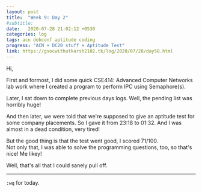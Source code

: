 ```yaml
---
layout: post
title:  "Week 9: Day 2"
#subtitle:
date:   2020-07-28 21:02:12 +0530
categories: log
tags: acn debconf aptitude coding
progress: "ACN + DC20 stuff + Aptitude Test"
link: https://gsocwithutkarsh2102.tk/log/2020/07/28/day58.html
---
```


Hi,

First and formost, I did some quick CSE414: Advanced Computer Networks lab
work where I created a program to perform IPC using Semaphore(s).

Later, I sat down to complete previous days logs. Well, the pending list
was horribly huge!

And then later, we were told that we're supposed to give an aptitude test
for some company placements. So I gave it from 23:18 to 01:32. And I was
almost in a dead condition, very tired!

But the good thing is that the test went good, I scored 71/100.  
Not only that, I was able to solve the programming questions, too, so that's
nice! Me likey!

Well, that's all that I could sanely pull off.

---

`:wq` for today.
